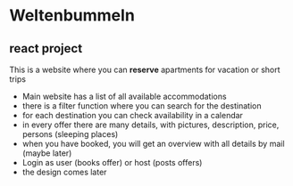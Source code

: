 
# Weltenbummeln
## react project 
This is a website where you can **reserve** apartments for vacation or short trips
- Main website has a list of all available accommodations
- there is a filter function where you can search for the destination
- for each destination you can check availability in a calendar
- in every offer there are many details, with pictures, description, price, persons (sleeping places)
- when you have booked, you will get an overview with all details by mail (maybe later)
- Login as user (books offer) or host (posts offers)
- the design comes later
